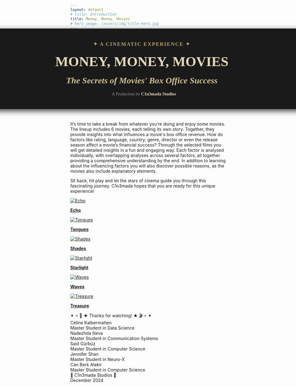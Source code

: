 ```yaml
---
layout: default
# title: Introduction
title: Money, Money, Movies
# hero_image: /assets/img/title-hero.jpg
---
```


<!-- Glitter background -->
<div id="starshine">
  <div class="template shine"></div>
</div>

<!-- Title -->
<div style="
   background-color: #1a1a1a; 
   padding: 40px; 
   text-align: center; 
   font-family: 'Garamond', serif; 
   box-shadow: 0 6px 18px rgba(0, 0, 0, 0.8); 
   color: white;
   margin: -20px -20px 40px -20px;
   width: 100vw;
   position: relative;
   left: 50%;
   transform: translateX(-50%);">
  <!-- add the margin that should come after the box here -->
  <div style="
      font-size: 1.2em; 
      color: #BFA86A; 
      font-weight: bold; 
      letter-spacing: 2px;">
    ✦ A CINEMATIC EXPERIENCE ✦
  </div>
  <h1 style="
      font-size: 3.2em; 
      margin: 20px 0; 
      color: #E3D9B6; 
      font-weight: bold; 
      text-transform: uppercase;">
    Money, Money, Movies
  </h1>
  <h2 style="
      font-size: 2em; 
      margin: 10px 0; 
      font-style: italic; 
      color: #D4C593;">
    The Secrets of Movies' Box Office Success
  </h2>
  <div style="
      font-size: 1em; 
      color: #999; 
      margin-top: 20px;">
    🎥 A Production by <strong style="color: #E3D9B6;">C1n3mada Studios</strong>
  </div>
</div>

<div class="text-custom">
  <p>
    It’s time to take a break from whatever you’re doing and enjoy some movies. The lineup includes 6 movies, each telling its own story. Together, they provide insights into what influences a movie's box office revenue. How do factors like rating, language, country, genre, director or even the release season affect a movie’s financial success? Through the selected films you will get detailed insights in a fun and engaging way. Each factor is analysed individually, with overlapping analyses across several factors, all together providing a comprehensive understanding by the end. In addition to learning about the influencing factors you will also discover possible reasons, as the movies also include explanatory elements.
    </p>
  
  <p> Sit back, hit play and let the stars of cinema guide you through this fascinating journey. C1n3mada hopes that you are ready for this unique experience! </p>

</div>


<!-- Movie grid -->
<div class="movie-grid">
  <a href="./movies/echo">
    <img src="./assets/img/echo.png" alt="Echo">
    <p><b>Echo</b></p>
  </a>
  <a href="./movies/tongues">
    <img src="./assets/img/tongues.png" alt="Tongues">
    <p><b>Tongues</b></p>
  </a>
  <a href="./movies/shades">
    <img src="./assets/img/shades.png" alt="Shades">
    <p><b>Shades</b></p>
  </a>
  <a href="./movies/starlight">
    <img src="./assets/img/starlight.png" alt="Starlight">
    <p><b>Starlight</b></p>
  </a>
  <a href="./movies/waves">
    <img src="./assets/img/waves.png" alt="Waves">
    <p><b>Waves</b></p>
  </a>
  <a href="./movies/treasure">
    <img src="./assets/img/treasure.png" alt="Treasure">
    <p><b>Treasure</b></p>
  </a>
  <!-- Add the other movies -->
</div>


<!-- Roll credits -->
<div class="credits-container">
  <div class="credits">
    <div class="credits-item">
      <div class="title">✦ ⭐️ 🎥 ★ Thanks for watching! ★ 🎬 ⭐️ ✦</div>
    </div>
    <div class="credits-item">
      <div class="name">Céline Kalbermatten</div>
      <div class="role">Master Student in Data Science</div>
    </div>
    <div class="credits-item">
      <div class="name">Nadezhda Ilieva</div>
      <div class="role">Master Student in Communication Systems</div>
    </div>
    <div class="credits-item">
      <div class="name">Said Gürbüz</div>
      <div class="role">Master Student in Computer Science</div>
    </div>
    <div class="credits-item">
      <div class="name">Jennifer Shan</div>
      <div class="role">Master Student in Neuro-X</div>
    </div>
    <div class="credits-item">
      <div class="name">Can Berk Alakir</div>
      <div class="role">Master Student in Computer Science</div>
    </div>
    <div class="credits-item">
      <div class="general">🎥 C1n3mada Studios 🎥</div>
      <div class="general">December 2024</div>
    </div>
    <!-- Add more items as needed -->
  </div>
</div>


<script src="https://code.jquery.com/jquery-3.6.0.min.js"></script>
<script>
  $(function () {
    var body = $("#starshine"),
      template = $(".template.shine"),
      stars = 500,
      sparkle = 20;

    var size = "small";
    var createStar = function () {
      template
        .clone()
        .removeAttr("id")
        .css({
          top: Math.random() * 100 + "%",
          left: Math.random() * 100 + "%",
          animationDelay: Math.random() * sparkle + "s"
        })
        .addClass(size)
        .appendTo(body);
    };

    for (var i = 0; i < stars; i++) {
      if (i % 2 === 0) {
        size = "small";
      } else if (i % 3 === 0) {
        size = "medium";
      } else {
        size = "large";
      }

      createStar();
    }
  });
</script>
<script>
  document.addEventListener("DOMContentLoaded", function () {
    const links = document.querySelectorAll(".movie-grid a"); // Select all movie links

    links.forEach(link => {
      link.addEventListener("click", function (e) {
        e.preventDefault(); // Prevent default navigation
        const href = this.getAttribute("href"); // Get the URL to navigate to

        // Add fade-out effect to the body
        document.body.classList.add("fade-out");

        // Wait for the animation to complete before navigating
        setTimeout(() => {
          window.location.href = href;
        }, 400); // Match the duration in CSS
      });
    });
  });
</script>